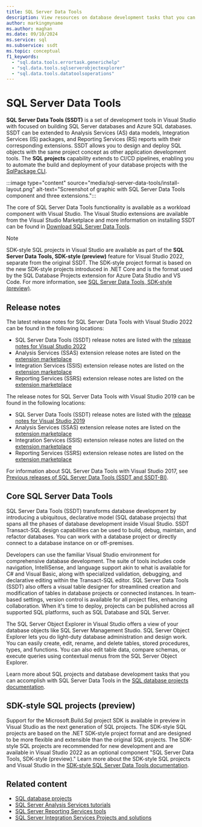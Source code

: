 ```yaml
---
title: SQL Server Data Tools
description: View resources on database development tasks that you can accomplish with SQL Server Data Tools, such as designing tables and creating feature extensions.
author: markingmyname
ms.author: maghan
ms.date: 09/10/2024
ms.service: sql
ms.subservice: ssdt
ms.topic: conceptual
f1_keywords:
  - "sql.data.tools.errortask.generichelp"
  - "sql.data.tools.sqlserverobjectexplorer"
  - "sql.data.tools.datatoolsoperations"
---
```


# SQL Server Data Tools

**SQL Server Data Tools (SSDT)** is a set of development tools in Visual Studio with focused on building SQL Server databases and Azure SQL databases. SSDT can be extended to Analysis Services (AS) data models, Integration Services (IS) packages, and Reporting Services (RS) reports with their corresponding extensions. SSDT allows you to design and deploy SQL objects with the same project concept as other application development tools. The **SQL projects** capability extends to CI/CD pipelines, enabling you to automate the build and deployment of your database projects with the [SqlPackage CLI](../tools/sqlpackage/sqlpackage.md).

:::image type="content" source="media/sql-server-data-tools/install-layout.png" alt-text="Screenshot of graphic with SQL Server Data Tools component and three extensions.":::

The core of SQL Server Data Tools functionality is available as a workload component with Visual Studio. The Visual Studio extensions are available from the Visual Studio Marketplace and more information on installing SSDT can be found in [Download SQL Server Data Tools](download-sql-server-data-tools-ssdt.md).

> [!NOTE]
> SDK-style SQL projects in Visual Studio are available as part of the **SQL Server Data Tools, SDK-style (preview)** feature for Visual Studio 2022, separate from the original SSDT. The SDK-style project format is based on the new SDK-style projects introduced in .NET Core and is the format used by the SQL Database Projects extension for Azure Data Studio and VS Code. For more information, see [SQL Server Data Tools, SDK-style (preview)](sql-server-data-tools-sdk-style.md).

## Release notes

The latest release notes for SQL Server Data Tools with Visual Studio 2022 can be found in the following locations:

- SQL Server Data Tools (SSDT) release notes are listed with the [release notes for Visual Studio 2022](/visualstudio/releases/2022/release-notes)
- Analysis Services (SSAS) extension release notes are listed on the [extension marketplace](https://marketplace.visualstudio.com/items?itemName=ProBITools.MicrosoftAnalysisServicesModelingProjects2022)
- Integration Services (SSIS) extension release notes are listed on the [extension marketplace](https://marketplace.visualstudio.com/items?itemName=SSIS.MicrosoftDataToolsIntegrationServices)
- Reporting Services (SSRS) extension release notes are listed on the [extension marketplace](https://marketplace.visualstudio.com/items?itemName=ProBITools.MicrosoftReportProjectsforVisualStudio2022)

The release notes for SQL Server Data Tools with Visual Studio 2019 can be found in the following locations:

- SQL Server Data Tools (SSDT) release notes are listed with the [release notes for Visual Studio 2019](/visualstudio/releases/2019/release-notes)
- Analysis Services (SSAS) extension release notes are listed on the [extension marketplace](https://marketplace.visualstudio.com/items?itemName=ProBITools.MicrosoftAnalysisServicesModelingProjects)
- Integration Services (SSIS) extension release notes are listed on the [extension marketplace](https://marketplace.visualstudio.com/items?itemName=SSIS.SqlServerIntegrationServicesProjects)
- Reporting Services (SSRS) extension release notes are listed on the [extension marketplace](https://marketplace.visualstudio.com/items?itemName=ProBITools.MicrosoftReportProjectsforVisualStudio)

For information about SQL Server Data Tools with Visual Studio 2017, see [Previous releases of SQL Server Data Tools (SSDT and SSDT-BI)](previous-releases-of-sql-server-data-tools-ssdt-and-ssdt-bi.md).

## Core SQL Server Data Tools

SQL Server Data Tools (SSDT) transforms database development by introducing a ubiquitous, declarative model (SQL database projects) that spans all the phases of database development inside Visual Studio. SSDT Transact-SQL design capabilities can be used to build, debug, maintain, and refactor databases. You can work with a database project or directly connect to a database instance on or off-premises.

Developers can use the familiar Visual Studio environment for comprehensive database development. The suite of tools includes code navigation, IntelliSense, and language support akin to what is available for C# and Visual Basic, along with specialized validation, debugging, and declarative editing within the Transact-SQL editor. SQL Server Data Tools (SSDT) also offers a visual table designer for streamlined creation and modification of tables in database projects or connected instances. In team-based settings, version control is available for all project files, enhancing collaboration. When it's time to deploy, projects can be published across all supported SQL platforms, such as SQL Database and SQL Server.

The SQL Server Object Explorer in Visual Studio offers a view of your database objects like SQL Server Management Studio. SQL Server Object Explorer lets you do light-duty database administration and design work. You can easily create, edit, rename, and delete tables, stored procedures, types, and functions. You can also edit table data, compare schemas, or execute queries using contextual menus from the SQL Server Object Explorer.

Learn more about SQL projects and database development tasks that you can accomplish with SQL Server Data Tools in the [SQL database projects documentation](../tools/sql-database-projects/sql-database-projects.md).

## SDK-style SQL projects (preview)

Support for the Microsoft.Build.Sql project SDK is available in preview in Visual Studio as the next generation of SQL projects. The SDK-style SQL projects are based on the .NET SDK-style project format and are designed to be more flexible and extensible than the original SQL projects. The SDK-style SQL projects are recommended for new development and are available in Visual Studio 2022 as an optional component "SQL Server Data Tools, SDK-style (preview)." Learn more about the SDK-style SQL projects and Visual Studio in the [SDK-style SQL Server Data Tools documentation](sql-server-data-tools-sdk-style.md).

## Related content

- [SQL database projects](../tools/sql-database-projects/sql-database-projects.md)
- [SQL Server Analysis Services tutorials](/analysis-services/analysis-services-tutorials-ssas)
- [SQL Server Reporting Services tools](../reporting-services/tools/reporting-services-tools.md)
- [SQL Server Integration Services Projects and solutions](../integration-services/integration-services-ssis-projects-and-solutions.md)
